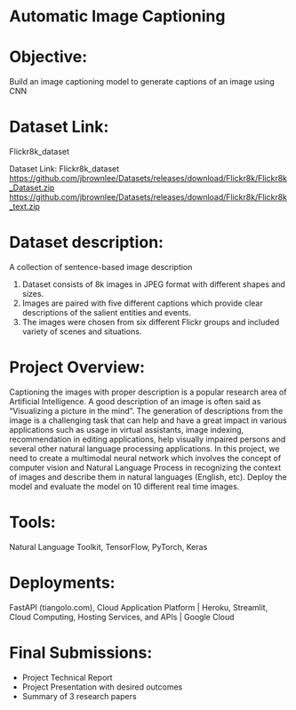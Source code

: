 # Automatic Image Captioning

# Objective: 
Build an image captioning model to generate captions of an image using CNN

# Dataset Link: 
Flickr8k_dataset

Dataset Link: Flickr8k_dataset
https://github.com/jbrownlee/Datasets/releases/download/Flickr8k/Flickr8k_Dataset.zip
https://github.com/jbrownlee/Datasets/releases/download/Flickr8k/Flickr8k_text.zip

# Dataset description: 
A collection of sentence-based image description
1. Dataset consists of 8k images in JPEG format with different shapes and sizes.
2. Images are paired with five different captions which provide clear descriptions of the
salient entities and events.
3. The images were chosen from six different Flickr groups and included variety of
scenes and situations.

# Project Overview:
Captioning the images with proper description is a popular research area of Artificial
Intelligence. A good description of an image is often said as “Visualizing a picture in the
mind”. The generation of descriptions from the image is a challenging task that can help and
have a great impact in various applications such as usage in virtual assistants, image
indexing, recommendation in editing applications, help visually impaired persons and
several other natural language processing applications. In this project, we need to create a
multimodal neural network which involves the concept of computer vision and Natural
Language Process in recognizing the context of images and describe them in natural
languages (English, etc). Deploy the model and evaluate the model on 10 different real time
images.

# Tools: 
Natural Language Toolkit, TensorFlow, PyTorch, Keras

# Deployments: 
FastAPI (tiangolo.com), Cloud Application Platform | Heroku, Streamlit,
Cloud Computing, Hosting Services, and APIs | Google Cloud

# Final Submissions:
- Project Technical Report
- Project Presentation with desired outcomes
- Summary of 3 research papers
